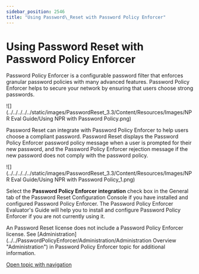 ```yaml
---
sidebar_position: 2546
title: "Using Password\_Reset with Password Policy Enforcer"
---
```


# Using Password Reset with Password Policy Enforcer

Password Policy Enforcer is a configurable password filter that enforces granular password policies with many advanced features. Password Policy Enforcer helps to secure your network by ensuring that users choose strong passwords.

![](../../../../../static/images/PasswordReset_3.3/Content/Resources/Images/NPR Eval Guide/Using NPR with Password Policy.png)

Password Reset can integrate with Password Policy Enforcer to help users choose a compliant password. Password Reset displays the Password Policy Enforcer password policy message when a user is prompted for their new password, and the Password Policy Enforcer rejection message if the new password does not comply with the password policy.

![](../../../../../static/images/PasswordReset_3.3/Content/Resources/Images/NPR Eval Guide/Using NPR with Password Policy_1.png)

Select the **Password Policy Enforcer integration** check box in the General tab of the Password Reset Configuration Console if you have installed and configured Password Policy Enforcer. The Password Policy Enforcer Evaluator's Guide will help you to install and configure Password Policy Enforcer if you are not currently using it.

An Password Reset license does not include a Password Policy Enforcer license. See [Administration](../../PasswordPolicyEnforcer/Administration/Administration Overview "Administration") in Password Policy Enforcer topic for additional information.

[Open topic with navigation](../../../Default#PasswordReset/Evaluation/Using)